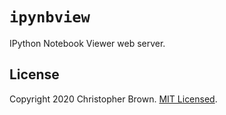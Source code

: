 # `ipynbview`

IPython Notebook Viewer web server.


## License

Copyright 2020 Christopher Brown.
[MIT Licensed](https://chbrown.github.io/licenses/MIT/#2020).
